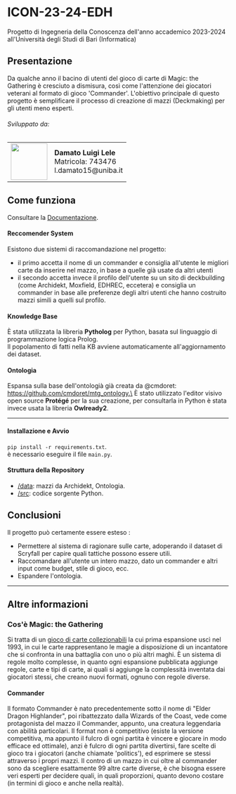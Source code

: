 # ICON-23-24-EDH
Progetto di Ingegneria della Conoscenza dell'anno accademico 2023-2024 all'Università degli Studi di Bari (Informatica)
## Presentazione
Da qualche anno il bacino di utenti del gioco di carte di Magic: the Gathering è cresciuto a dismisura, così come l'attenzione dei giocatori veterani al formato di gioco 'Commander'. L'obiettivo principale di questo progetto è semplificare il processo di creazione di mazzi (Deckmaking) per gli utenti meno esperti.
###### Sviluppato da:
<table>
  <tr>
      <td><img src="https://avatars.githubusercontent.com/u/38043310?v=4" height="83" class="Avatar__StyledAvatar-sc-2lv0r8-0 gMUnCp"> </td>
      <td>
        <span><strong>Damato Luigi Lele</strong></span><br>
        <span>Matricola: 743476</span><br>
        <span>l.damato15@uniba.it</span>
      </td>
  </tr>
</table>


## Come funziona 
Consultare la [Documentazione](https://github.com/ax-ten/ICON-23-24-EDH/blob/main/doc/Documentazione.pdf).

#### Reccomender System
Esistono due sistemi di raccomandazione nel progetto:
- il primo accetta il nome di un commander e consiglia all'utente le migliori carte da inserire nel mazzo, in base a quelle già usate da altri utenti
- il secondo accetta invece il profilo dell'utente su un sito di deckbuilding (come Archidekt, Moxfield, EDHREC, eccetera) e consiglia un commander in base alle preferenze degli altri utenti che hanno costruito mazzi simili a quelli sul profilo.

#### Knowledge Base
È stata utilizzata la libreria **Pytholog** per Python, basata sul linguaggio di programmazione logica Prolog.\
Il popolamento di fatti nella KB avviene automaticamente all'aggiornamento dei dataset.

#### Ontologia
Espansa sulla base dell'ontologià già creata da @cmdoret: https://github.com/cmdoret/mtg_ontology.\
È stato utilizzato l'editor visivo open source **Protégé** per la sua creazione, per consultarla in Python è stata invece usata la libreria **Owlready2**.
___

#### Installazione e Avvio
`pip install -r requirements.txt`.\
è necessario eseguire il file `main.py`.

#### Struttura della Repository
- [/data](https://github.com/ax-ten/ICON-23-24-EDH/tree/main/data):  mazzi da Archidekt, Ontologia.
- [/src](https://github.com/ax-ten/ICON-23-24-EDH/tree/main/src): codice sorgente Python.

## Conclusioni
Il progetto può certamente essere esteso :
- Permettere al sistema di ragionare sulle carte, adoperando il dataset di Scryfall per capire quali tattiche possono essere utili.
- Raccomandare all'utente un intero mazzo, dato un commander e altri input come budget, stile di gioco, ecc.
- Espandere l'ontologia.
___
## Altre informazioni
### Cos'è Magic: the Gathering
Si tratta di un [gioco di carte collezionabili](https://it.wikipedia.org/wiki/Gioco_di_carte_collezionabili) la cui prima espansione uscì nel 1993, in cui le carte rappresentano le magie a disposizione di un incantatore che si confronta in una battaglia con uno o più altri maghi. È un sistema di regole molto complesse, in quanto ogni espansione pubblicata aggiunge regole, carte e tipi di carte, ai quali si aggiunge la complessità inventata dai giocatori stessi, che creano nuovi formati, ognuno con regole diverse.

#### Commander
Il formato Commander è nato precedentemente sotto il nome di "Elder Dragon Highlander", poi ribattezzato dalla Wizards of the Coast, vede come protagonista del mazzo il Commander, appunto, una creatura leggendaria con abilità particolari.
Il format non è competitivo (esiste la versione competitiva, ma appunto il fulcro di ogni partita è vincere e giocare in modo efficace ed ottimale), anzi è fulcro di ogni partita divertirsi, fare scelte di gioco tra i giocatori (anche chiamate 'politics'), ed esprimere se stessi attraverso i propri mazzi. 
Il contro di un mazzo in cui oltre al commander sono da scegliere esattamente 99 altre carte diverse, è che bisogna essere veri esperti per decidere quali, in quali proporzioni, quanto devono costare (in termini di gioco e anche nella realtà).

 

